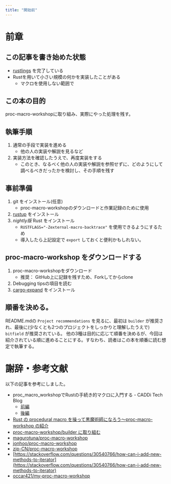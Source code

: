 ```yaml
---
title: "開始前"
---
```


# 前章

## この記事を書き始めた状態

* [rustlings](https://github.com/rust-lang/rustlings) を完了している
* Rustを用いて小さい規模の何かを実装したことがある
    * マクロを使用しない範囲で

## この本の目的

proc-macro-workshopに取り組み、実際にやった処理を残す。

## 執筆手順

1. 通常の手段で実装を進める
    * 他の人の実装や解説を見るなど
1. 実装方法を確認したうえで、再度実装をする
    * このとき、なるべく他の人の実装や解説を参照せずに、どのようにして調べるべきだったかを検討し、その手順を残す

## 事前準備

1. git をインストール(任意)
    * proc-macro-workshopのダウンロードと作業記録のために使用
1. [rustup](https://www.rust-lang.org/ja/tools/install) をインストール
1. *nightly版* Rust をインストール
    * `RUSTFLAGS="-Zexternal-macro-backtrace"` を使用できるようにするため
    * 導入したら上記設定で `export` しておくと便利かもしれない。

## proc-macro-workshop をダウンロードする

1. proc-macro-workshopをダウンロード
    * 推奨： GitHub上に記録を残すため、Forkしてからclone
1. Debugging tipsの項目を読む
1. [cargo-expand](https://github.com/dtolnay/cargo-expand) をインストール

## 順番を決める。

README.mdの `Project recommendations` を見るに、最初は `builder` が推奨され、最後に(少なくとも2つのプロジェクトをしっかりと理解したうえで) `bitfield` が推奨されている。
他の3種は目的に応じて順番を決めるが、今回は紹介されている順に進めることにする。すなわち、読者はこの本を順番に読む想定で執筆する。

# 謝辞・参考文献

以下の記事を参考にしました。

* proc_macro_workshopでRustの手続き的マクロに入門する - CADDi Tech Blog
    * [前編](https://caddi.tech/archives/3555)
    * [後編](https://caddi.tech/archives/3752)
* [Rust の procedural macro を操って黒魔術師になろう〜proc-macro-workshop の紹介](https://zenn.dev/magurotuna/articles/bab4db5999ebfa)
* [proc-macro-workshop/builder に取り組む](https://zenn.dev/hpp/scraps/7b984ca72eefce)
* [magurotuna/proc-macro-workshop](https://github.com/magurotuna/proc-macro-workshop)
* [jonhoo/proc-macro-workshop](https://github.com/jonhoo/proc-macro-workshop)
* [zjp-CN/proc-macro-workshop](https://github.com/zjp-CN/proc-macro-workshop)
* [https://stackoverflow.com/questions/30540766/how-can-i-add-new-methods-to-iterator](https://stackoverflow.com/questions/30540766/how-can-i-add-new-methods-to-iterator)
* [occar421/my-proc-macro-workshop](https://github.com/occar421/my-proc-macro-workshop)
